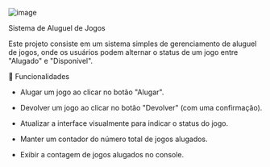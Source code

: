 
![image](https://github.com/user-attachments/assets/8e04af7f-3041-4462-ae20-4a13e313e2c5)


Sistema de Aluguel de Jogos

Este projeto consiste em um sistema simples de gerenciamento de aluguel de jogos, onde os usuários podem alternar o status de um jogo entre "Alugado" e "Disponível".

🚀 Funcionalidades

- Alugar um jogo ao clicar no botão "Alugar".

- Devolver um jogo ao clicar no botão "Devolver" (com uma confirmação).

- Atualizar a interface visualmente para indicar o status do jogo.

- Manter um contador do número total de jogos alugados.

- Exibir a contagem de jogos alugados no console.
